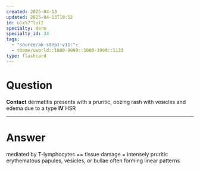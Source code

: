 ```yaml
---
created: 2025-04-13
updated: 2025-04-13T10:52
id: u)x%7^lu(I
specialty: derm
specialty_id: 34
tags:
  - "source/ak-step1-v11:": 
  - theme/uworld::1000-9999::1000-1999::1133
type: flashcard
---
```


# Question
**Contact** dermatitis presents with a pruritic, oozing rash with vesicles and edema due to a type **IV** HSR

---

# Answer
mediated by T-lymphocytes == tissue damage = intensely pruritic erythematous papules, vesicles, or bullae often forming linear patterns